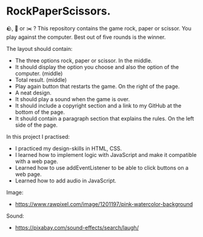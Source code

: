 # RockPaperScissors.
🪨, 🧻 or ✂️ ?
This repository contains the game rock, paper or scissor. You play against the computer. Best out of five rounds is the winner.

The layout should contain:
- The three options rock, paper or scissor. In the middle.
- It should display the option you choose and also the option of the computer. (middle)
- Total result. (middle)
- Play again button that restarts the game. On the right of the page.
- A neat design.
- It should play a sound when the game is over.
- It should include a copyright section and a link to my GitHub at the bottom of the page.
- It should contain a paragraph section that explains the rules. On the left side of the page.

In this project I practised:
- I practiced my design-skills in HTML, CSS.
- I learned how to implement logic with JavaScript and make it compatible with a web page.
- Learned how to use addEventListener to be able to click buttons on a web page.
- Learned how to add audio in JavaScript.

Image: 
- https://www.rawpixel.com/image/1201197/pink-watercolor-background

Sound: 
- https://pixabay.com/sound-effects/search/laugh/